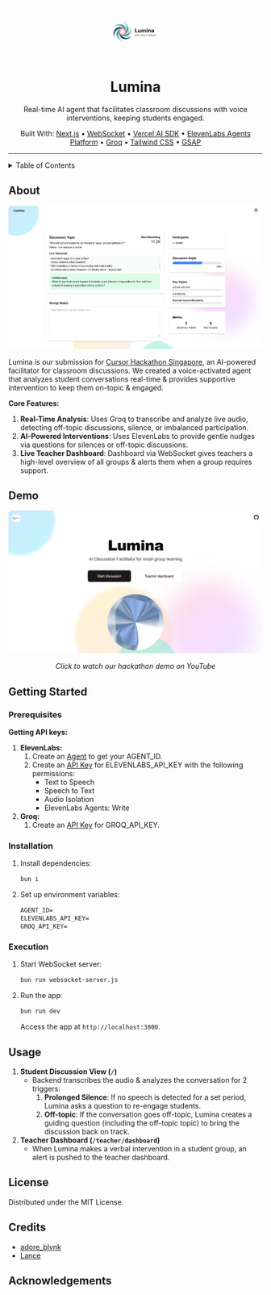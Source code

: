 <div align="center">
  <img src="./public/logo.png" alt="" width=100> <!-- Logo -->
  <h1>Lumina</h1>
  <p>
    Real-time AI agent that facilitates classroom discussions with voice interventions, keeping students engaged.
  </p>
  <p>
    Built With:
    <a href="https://nextjs.org">Next.js</a> &bull;
    <a href="https://github.com/websockets/ws">WebSocket</a> &bull;
    <a href="https://ai-sdk.dev">Vercel AI SDK</a> &bull;
    <a href="https://elevenlabs.io/app/agents">ElevenLabs Agents Platform</a> &bull;
    <a href="https://groq.com">Groq</a> &bull;
    <a href="https://tailwindcss.com">Tailwind CSS</a> &bull;
    <a href="https://gsap.com">GSAP</a>
  </p>
</div>

---

<details>
<summary>Table of Contents</summary>

- [About](#about)
- [Demo](#demo)
- [Getting Started](#getting-started)
  - [Prerequisites](#prerequisites)
  - [Installation](#installation)
  - [Execution](#execution)
- [Usage](#usage)
</details>

## About

<div align=center><img src="./public/discussion_view.png" alt="" width=750></div>

Lumina is our submission for <a href="https://luma.com/cursor-hack-sg">Cursor Hackathon Singapore</a>, an AI-powered facilitator for classroom discussions. We created a voice-activated agent that analyzes student conversations real-time & provides supportive intervention to keep them on-topic & engaged.

**Core Features:**

1. **Real-Time Analysis**: Uses Groq to transcribe and analyze live audio, detecting off-topic discussions, silence, or imbalanced participation.
2. **AI-Powered Interventions**: Uses ElevenLabs to provide gentle nudges via questions for silences or off-topic discussions.
3. **Live Teacher Dashboard**: Dashboard via WebSocket gives teachers a high-level overview of all groups & alerts them when a group requires support.

## Demo

<div align=center>
  <a href="https://youtu.be/LJ635aIQi2M">
    <img src="./public/thumbnail.png" alt="" width="750">
  </a>
  <p>
    <em>Click to watch our hackathon demo on YouTube</em>
  </p>
</div>

## Getting Started

### Prerequisites

**Getting API keys:**

1. **ElevenLabs:**
   1. Create an [Agent](https://elevenlabs.io/app/agents/agents) to get your AGENT_ID.
   2. Create an [API Key](https://elevenlabs.io/app/developers/api-keys) for ELEVENLABS_API_KEY with the following permissions:
      - Text to Speech
      - Speech to Text
      - Audio Isolation
      - ElevenLabs Agents: Write
2. **Groq:**
   1. Create an [API Key](https://console.groq.com/keys) for GROQ_API_KEY.

### Installation

1. Install dependencies:
   ```sh
   bun i
   ```
2. Set up environment variables:
   ```env
   AGENT_ID=
   ELEVENLABS_API_KEY=
   GROQ_API_KEY=
   ```

### Execution

1. Start WebSocket server:
   ```sh
   bun run websocket-server.js
   ```
2. Run the app:
   ```sh
   bun run dev
   ```
   Access the app at `http://localhost:3000`.

## Usage

1. **Student Discussion View (`/`)**
   - Backend transcribes the audio & analyzes the conversation for 2 triggers:
     1. **Prolonged Silence**: If no speech is detected for a set period, Lumina asks a question to re-engage students.
     2. **Off-topic**: If the conversation goes off-topic, Lumina creates a guiding question (including the off-topic topic) to bring the discussion back on track.
2. **Teacher Dashboard (`/teacher/dashboard`)**
   - When Lumina makes a verbal intervention in a student group, an alert is pushed to the teacher dashboard.

## License <!-- omit in toc -->

Distributed under the MIT License.

## Credits <!-- omit in toc -->

- [adore_blvnk](https://x.com/adore_blvnk)
- [Lance](linkedin.com/in/lance-tan)

## Acknowledgements  <!-- omit in toc -->

<!-- Inspired by Best-README-Template (https://github.com/othneildrew/Best-README-Template) -->
<!-- Table of Contents generated by Markdown All in One (https://github.com/yzhang-gh/vscode-markdown) -->

<!-- Helpful notes:
- insert a centred image:
  <div align=center><img src="" alt="" width=750></div>
-->
